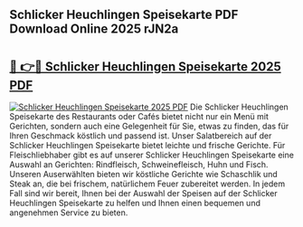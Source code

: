## Schlicker Heuchlingen Speisekarte PDF Download Online 2025 rJN2a

# <h2><a href="http://gc5lfz.nevu.top/?p=Schlicker+Heuchlingen+Speisekarte">🔗 👉🔴 Schlicker Heuchlingen Speisekarte 2025 PDF</a></h2>

[![Schlicker Heuchlingen Speisekarte 2025 PDF](https://i.imgur.com/dBaPXMq.png)](http://gc5lfz.nevu.top/?p=Schlicker+Heuchlingen+Speisekarte)
Die Schlicker Heuchlingen Speisekarte des Restaurants oder Cafés bietet nicht nur ein Menü mit Gerichten, sondern auch eine Gelegenheit für Sie, etwas zu finden, das für Ihren Geschmack köstlich und passend ist. Unser Salatbereich auf der Schlicker Heuchlingen Speisekarte bietet leichte und frische Gerichte. Für Fleischliebhaber gibt es auf unserer Schlicker Heuchlingen Speisekarte eine Auswahl an Gerichten: Rindfleisch, Schweinefleisch, Huhn und Fisch. Unseren Auserwählten bieten wir köstliche Gerichte wie Schaschlik und Steak an, die bei frischem, natürlichem Feuer zubereitet werden. In jedem Fall sind wir bereit, Ihnen bei der Auswahl der Speisen auf der Schlicker Heuchlingen Speisekarte zu helfen und Ihnen einen bequemen und angenehmen Service zu bieten.

